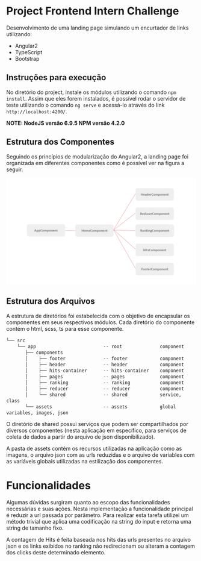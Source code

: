 # Project Frontend Intern Challenge

Desenvolvimento de uma landing page simulando um encurtador de links utilizando: 

- Angular2
- TypeScript
- Bootstrap

## Instruções para execução

No diretório do project, instale os módulos utilizando o comando `npm install`. Assim que eles forem instalados, é possível rodar o servidor de teste utilizando o comando `ng serve` e acessá-lo através do link `http://localhost:4200/`.

**NOTE: NodeJS  versão 6.9.5    NPM     versão 4.2.0**

## Estrutura dos Componentes

Seguindo os princípios de modularização do Angular2, a landing page foi organizada em diferentes componentes como é possível ver na figura a seguir. 

![componentes](../Assets/documentation.png)

## Estrutura dos Arquivos

A estrutura de diretórios foi estabelecida com o objetivo de encapsular os componentes em seus respectivos módulos. Cada diretório do componente contém o html, scss, ts para esse componente. 

```
└── src
    └── app                         -- root              component
       ├── components 
       │    ├── footer              -- footer            component
       │    ├── header              -- header            component
       │    ├── hits-container      -- hits-container    component
       │    ├── pages               -- pages             component
       │    ├── ranking             -- ranking           component
       │    ├── reducer             -- reducer           component
       │    └── shared              -- shared            service, class
       └── assets                   -- assets            global variables, images, json 
```

O diretório de shared possui serviços que podem ser compartilhados por diversos componentes (nesta aplicação em específico, para serviços de coleta de dados a partir do arquivo de json disponibilizado).

A pasta de assets contém os recursos utilizadas na aplicação como as imagens, o arquivo json com as urls reduzidas e o arquivo de variables com as variáveis globais utilizadas na estilização dos componentes.

# Funcionalidades

Algumas dúvidas surgiram quanto ao escopo das funcionalidades necessárias e suas ações. Nesta implementação a funcionalidade principal é reduzir a url passada por parâmetro. Para realizar esta tarefa utilizei um método trivial que aplica uma codificação na string do input e retorna uma string de tamanho fixo.

A contagem de Hits é feita baseada nos hits das urls presentes no arquivo json e os links exibidos no ranking não redirecionam ou alteram a contagem dos clicks deste determinado elemento.